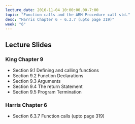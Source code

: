 ```yaml
---
lecture_date: 2016-11-04 10:00:00.00-7:00
topic: "Function calls and the ARM Procedure call std."
desc: "Harris Chapter 6 - 6.3.7 (upto page 319)"
week: "6"
---
```


## Lecture Slides


### King Chapter 9

* Section 9.1 Defining and calling functions
* Section 9.2 Function Declarations
* Section 9.3 Arguments
* Section 9.4 The return Statement
* Section 9.5 Program Termination

### Harris Chapter 6

* Section 6.3.7 Function calls (upto page 319)